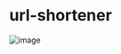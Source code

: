 # url-shortener
![image](https://user-images.githubusercontent.com/55796674/116117683-2f769200-a6c5-11eb-9583-ac59e888725d.png)
